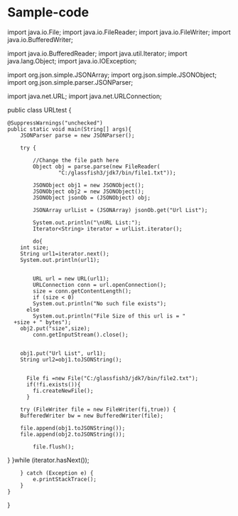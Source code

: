 # Sample-code
import java.io.File;
import java.io.FileReader;
import java.io.FileWriter;
import java.io.BufferedWriter;
 
import java.io.BufferedReader;
import java.util.Iterator;
import java.lang.Object;
import java.io.IOException;

import org.json.simple.JSONArray;
import org.json.simple.JSONObject;
import org.json.simple.parser.JSONParser;
 
import java.net.URL;
import java.net.URLConnection;

public class URLtest {
 
    @SuppressWarnings("unchecked")
    public static void main(String[] args){
        JSONParser parse = new JSONParser();
 
        try {
 
            //Change the file path here
            Object obj = parse.parse(new FileReader(
                    "C:/glassfish3/jdk7/bin/file1.txt"));
  
 			JSONObject obj1 = new JSONObject();
 			JSONObject obj2 = new JSONObject();
            JSONObject jsonOb = (JSONObject) obj;
 
            JSONArray urlList = (JSONArray) jsonOb.get("Url List");

            System.out.println("\nURL List:");
            Iterator<String> iterator = urlList.iterator();

            do{
		int size;
		String url1=iterator.next();
		System.out.println(url1);
		
              
	        URL url = new URL(url1);
	        URLConnection conn = url.openConnection();
	        size = conn.getContentLength();
	        if (size < 0)
	        System.out.println("No such file exists");
	      else
	        System.out.println("File Size of this url is = "
      +size + " bytes");
		obj2.put("size",size);
	        conn.getInputStream().close();

       
		obj1.put("Url List", url1);
		String url2=obj1.toJSONString();

		 
          File fi =new File("C:/glassfish3/jdk7/bin/file2.txt");
    	  if(!fi.exists()){
    	 	fi.createNewFile();
    	  }
    	  	
		try (FileWriter file = new FileWriter(fi,true)) {
		BufferedWriter bw = new BufferedWriter(file);
    
		file.append(obj1.toJSONString());
		file.append(obj2.toJSONString());
	
			file.flush();
			
} 
          }while (iterator.hasNext());
 
        } catch (Exception e) {
            e.printStackTrace();
        }
    }
}
